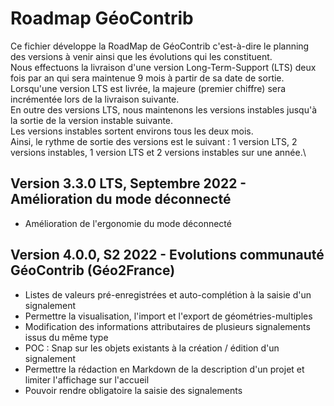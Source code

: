 # Roadmap GéoContrib

Ce fichier développe la RoadMap de GéoContrib c'est-à-dire le planning des versions à venir ainsi que les évolutions qui les constituent.\
Nous effectuons la livraison d'une version Long-Term-Support (LTS) deux fois par an qui sera maintenue 9 mois à partir de sa date de sortie.\
Lorsqu'une version LTS est livrée, la majeure (premier chiffre) sera incrémentée lors de la livraison suivante.\
En outre des versions LTS, nous maintenons les versions instables jusqu'à la sortie de la version instable suivante.\
Les versions instables sortent environs tous les deux mois.\
Ainsi, le rythme de sortie des versions est le suivant : 1 version LTS, 2 versions instables, 1 version LTS et 2 versions instables sur une année.\

## Version 3.3.0 LTS, Septembre 2022 - Amélioration du mode déconnecté

* Amélioration de l'ergonomie du mode déconnecté

## Version 4.0.0, S2 2022 - Evolutions communauté GéoContrib (Géo2France)

* Listes de valeurs pré-enregistrées et auto-complétion à la saisie d'un signalement
* Permettre la visualisation, l'import et l'export de géométries-multiples 
* Modification des informations attributaires de plusieurs signalements issus du même type
* POC : Snap sur les objets existants à la création / édition d'un signalement
* Permettre la rédaction en Markdown de la description d'un projet et limiter l'affichage sur l'accueil
* Pouvoir rendre obligatoire la saisie des signalements
